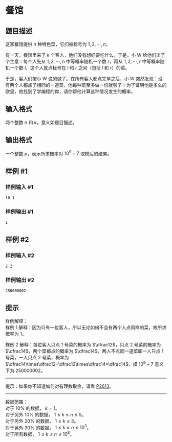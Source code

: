 # 餐馆

## 题目描述

这家餐馆提供 $n$ 种特色菜，它们被标号为 $1,2,\cdots,n$。

有一天，餐馆里来了 $k$ 个客人，他们没有想好要吃什么。于是，小 W 给他们出了个主意：每个人先从 $1,2,\cdots,n$ 中等概率随机一个数 $r$，再从
 $1,2,\cdots,r$ 中等概率随机一个数 $l$，这个人就点标号在 $l$ 和 $r$ 之间（包括 $l$ 和 $r$）的菜。

于是，客人们按小 W 说的做了。在所有客人都点完单之后，小 W 突然发现：没有两个人都点了相同的一道菜，他每种菜至多做一份就够了！为了证明他是多么的欧皇，他找到了学编程的你，请你帮他计算这种情况发生的概率。

## 输入格式

两个整数 $n$ 和 $k$，意义如题目描述。

## 输出格式

一个整数 $p$，表示所求概率对 $10^9+7$ 取模后的结果。

## 样例 #1

### 样例输入 #1
```
10 1
```

### 样例输出 #1

```
1
```

## 样例 #2

### 样例输入 #2
```
2 2
```

### 样例输出 #2

```
250000002
```

## 提示

样例解释：  
样例 $1$ 解释：因为只有一位客人，所以无论如何不会有两个人点同样的菜，故所求概率为 $1$。

样例 $2$ 解释：每位客人只点 $1$ 号菜的概率为 $\dfrac12$，只点 $2$ 号菜的概率为 $\dfrac14$，两个菜都点的概率为 $\dfrac14$，两人不点同一道菜即一人只点 $1$ 号菜，一人只点 $2$ 号菜，概率为
 $\dfrac14\times\dfrac12+\dfrac12\times\dfrac14=\dfrac14$，模 $10^9+7$ 意义下为
 $250000002$。
*********

提示：如果你不知道如何对有理数取余，请看 [P2613](https://www.luogu.com.cn/problem/P2613)。

********
数据范围：  
对于 $10\%$ 的数据， $k=1$。  
对于另外 $10\%$ 的数据， $1\le k\le n\le5$。  
对于另外 $20\%$ 的数据， $1\le k\le3$。  
对于另外 $30\%$ 的数据， $1\le k\le n\le10^3$。  
对于所有数据， $1\le k\le n\le 10^8$。
